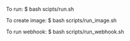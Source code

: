 To run:
$ bash scipts/run.sh

To create image:
$ bash scripts/run_image.sh

To run webhook:
$ bash scripts/run_webhook.sh
